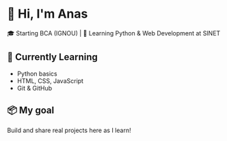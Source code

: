 # 👋 Hi, I'm Anas

🎓 Starting BCA (IGNOU) | 🐍 Learning Python & Web Development at SINET

## 🌱 Currently Learning
- Python basics
- HTML, CSS, JavaScript
- Git & GitHub

## 📦 My goal
Build and share real projects here as I learn!



<!--
**Anas-cm/Anas-cm** is a ✨ _special_ ✨ repository because its `README.md` (this file) appears on your GitHub profile.

Here are some ideas to get you started:

- 🔭 I’m currently working on ...
- 🌱 I’m currently learning ...
- 👯 I’m looking to collaborate on ...
- 🤔 I’m looking for help with ...
- 💬 Ask me about ...
- 📫 How to reach me: ...
- 😄 Pronouns: ...
- ⚡ Fun fact: ...
-->
